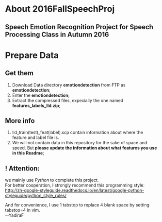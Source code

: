 # About 2016FallSpeechProj
Speech Emotion Recognition Project for Speech Processing Class in Autumn 2016
--------------------------------------------------

# Prepare Data

## Get them
1. Download Data directory **emotiondetection** from FTP as **emotiondetection**;
2. Enter the **emotiondetection**;
3. Extract the compressed files, expecially the one named **features_labels_lld.zip**;

## More info
1. lld_train(test)_feat(label).scp contain information about where the feature and label file is.
2. We will not contain data in this repository for the sake of space and speed. But **please update the information about what features you use in this Readme**;

! Attention:
--------------------------------------------------
we mainly use $Python$ to complete this project.  
For better cooperation, I strongly recommend this programming style:  
http://zh-google-styleguide.readthedocs.io/en/latest/google-python-styleguide/python_style_rules/  

And for convenience, I use 1 tabstop to replace 4 blank space by setting tabstop=4 in vim.  
--YadiraF  

